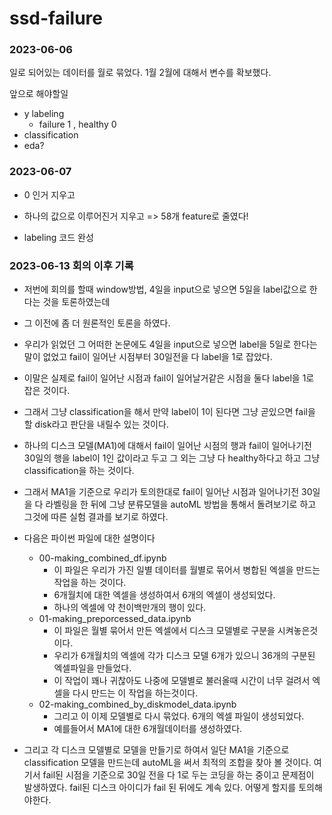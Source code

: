 # ssd-failure

### 2023-06-06
일로 되어있는 데이터를 월로 묶었다.
1월 2월에 대해서 변수를 확보했다.

앞으로 해야할일
- y labeling
  - failure 1 , healthy 0 
- classification
- eda?


### 2023-06-07
- 0 인거 지우고
- 하나의 값으로 이루어진거 지우고
=> 58개 feature로 줄였다!

- labeling 코드 완성

### 2023-06-13 회의 이후 기록
- 저번에 회의를 할때 window방법, 4일을 input으로 넣으면 5일을 label값으로 한다는 것을 토론하였는데
- 그 이전에 좀 더 원론적인 토론을 하였다. 

- 우리가 읽었던 그 어떠한 논문에도 4일을 input으로 넣으면 label을 5일로 한다는 말이 없었고 fail이 일어난 시점부터 30일전을 다 label을 1로 잡았다. 
- 이말은 실제로 fail이 일어난 시점과 fail이 일어날거같은 시점을 둘다 label을 1로 잡은 것이다. 
- 그래서 그냥 classification을 해서 만약 label이 1이 된다면 그냥 곧있으면 fail을 할 disk라고 판단을 내릴수 있는 것이다. 

- 하나의 디스크 모델(MA1)에 대해서 fail이 일어난 시점의 행과 fail이 일어나기전 30일의 행을 label이 1인 값이라고 두고 그 외는 그냥 다 healthy하다고 하고 그냥 classification을 하는 것이다. 
- 그래서 MA1을 기준으로 우리가 토의한대로 fail이 일어난 시점과 일어나기전 30일을 다 라벨링을 한 뒤에 그냥 분류모델을 autoML 방법을 통해서 돌려보기로 하고 그것에 따른 실험 결과를 보기로 하였다. 

- 다음은 파이썬 파일에 대한 설명이다
  - 00-making_combined_df.ipynb
    - 이 파일은 우리가 가진 일별 데이터를 월별로 묶어서 병합된 엑셀을 만드는 작업을 하는 것이다.
    - 6개월치에 대한 엑셀을 생성하여서 6개의 엑셀이 생성되었다.
    - 하나의 엑셀에 약 천이백만개의 행이 있다.
  - 01-making_preporcessed_data.ipynb
    - 이 파일은 월별 묶어서 만든 엑셀에서 디스크 모델별로 구분을 시켜놓은것이다.
    - 우리가 6개월치의 엑셀에 각가 디스크 모델 6개가 있으니 36개의 구분된 엑셀파일을 만들었다.
    - 이 작업이 꽤나 귀찮아도 나중에 모델별로 불러올때 시간이 너무 걸려서 엑셀을 다시 만드는 이 작업을 하는것이다.
  - 02-making_combined_by_diskmodel_data.ipynb
    - 그리고 이 이제 모델별로 다시 묶었다. 6개의 엑셀 파일이 생성되었다.
    - 예를들어서 MA1에 대한 6개월데이터를 생성하였다.

- 그리고 각 디스크 모델별로 모델을 만들기로 하여서 일단 MA1을 기준으로 classification 모델을 만드는데 autoML을 써서 최적의 조합을 찾아 볼 것이다. 
여기서 fail된 시점을 기준으로 30일 전을 다 1로 두는 코딩을 하는 중이고 
문제점이 발생하였다. fail된 디스크 아이디가 fail 된 뒤에도 계속 있다. 어떻게 할지를 토의해야한다.